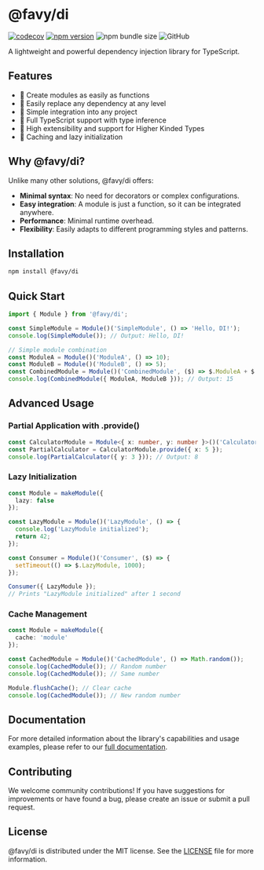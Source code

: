 # @favy/di

[![codecov](https://codecov.io/gh/favyorg/di/branch/master/graph/badge.svg?token=P42D5R2C14)](https://codecov.io/gh/favyorg/di) [![npm version](https://badge.fury.io/js/@favy%2Fdi.svg)](https://badge.fury.io/js/@favy%2Fdi) ![npm bundle size](https://img.shields.io/bundlephobia/minzip/@favy/di) ![GitHub](https://img.shields.io/github/license/favyorg/di?style=flat)

A lightweight and powerful dependency injection library for TypeScript.

## Features

- 🚀 Create modules as easily as functions
- 🔧 Easily replace any dependency at any level
- 🌟 Simple integration into any project
- 💪 Full TypeScript support with type inference
- 🧩 High extensibility and support for Higher Kinded Types
- 🎯 Caching and lazy initialization

## Why @favy/di?

Unlike many other solutions, @favy/di offers:

- **Minimal syntax**: No need for decorators or complex configurations.
- **Easy integration**: A module is just a function, so it can be integrated anywhere.
- **Performance**: Minimal runtime overhead.
- **Flexibility**: Easily adapts to different programming styles and patterns.

## Installation

```bash
npm install @favy/di
```

## Quick Start

```typescript
import { Module } from '@favy/di';

const SimpleModule = Module()('SimpleModule', () => 'Hello, DI!');
console.log(SimpleModule()); // Output: Hello, DI!

// Simple module combination
const ModuleA = Module()('ModuleA', () => 10);
const ModuleB = Module()('ModuleB', () => 5);
const CombinedModule = Module()('CombinedModule', ($) => $.ModuleA + $.ModuleB);
console.log(CombinedModule({ ModuleA, ModuleB })); // Output: 15
```

## Advanced Usage

### Partial Application with .provide()

```typescript
const CalculatorModule = Module<{ x: number, y: number }>()('Calculator', ({ x, y }) => x + y);
const PartialCalculator = CalculatorModule.provide({ x: 5 });
console.log(PartialCalculator({ y: 3 })); // Output: 8
```

### Lazy Initialization

```typescript
const Module = makeModule({
  lazy: false
});

const LazyModule = Module()('LazyModule', () => {
  console.log('LazyModule initialized');
  return 42;
});

const Consumer = Module()('Consumer', ($) => {
  setTimeout(() => $.LazyModule, 1000);
});

Consumer({ LazyModule }); 
// Prints "LazyModule initialized" after 1 second
```

### Cache Management

```typescript
const Module = makeModule({
  cache: 'module' 
});

const CachedModule = Module()('CachedModule', () => Math.random());
console.log(CachedModule()); // Random number
console.log(CachedModule()); // Same number

Module.flushCache(); // Clear cache
console.log(CachedModule()); // New random number
```

## Documentation

For more detailed information about the library's capabilities and usage examples, please refer to our [full documentation](https://github.com/favy/di/docs).

## Contributing

We welcome community contributions! If you have suggestions for improvements or have found a bug, please create an issue or submit a pull request.

## License

@favy/di is distributed under the MIT license. See the [LICENSE](LICENSE) file for more information.
